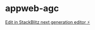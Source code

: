 # appweb-agc

[Edit in StackBlitz next generation editor ⚡️](https://stackblitz.com/~/github.com/adolfoleonidas/appweb-agc)